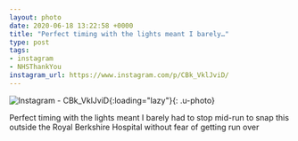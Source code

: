 ```yaml
---
layout: photo
date: 2020-06-18 13:22:58 +0000
title: "Perfect timing with the lights meant I barely…"
type: post
tags:
- instagram
- NHSThankYou
instagram_url: https://www.instagram.com/p/CBk_VklJviD/
---
```


![Instagram - CBk_VklJviD](https://colinseymour.co.uk/img/CBk_VklJviD.jpg){:loading="lazy"}{: .u-photo}

Perfect timing with the lights meant I barely had to stop mid-run to snap this outside the Royal Berkshire Hospital without fear of getting run over 

